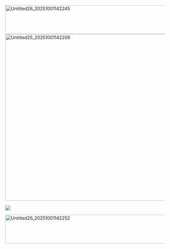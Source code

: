 <img width="746" height="91" alt="Untitled26_20251001142245" src="https://github.com/user-attachments/assets/2a043213-5561-420f-b061-4e6ab6350e50" />

<img width="774" height="526" alt="Untitled25_20251001142206" src="https://github.com/user-attachments/assets/787d8314-388b-48a2-a787-6bd81ac17469" />

![](https://komarev.com/ghpvc/?username=jaxtoy&color=4D6A75&style=flat&label=VERY+REAL+FANS&base=476)


<img width="746" height="91" alt="Untitled26_20251001142252" src="https://github.com/user-attachments/assets/79aee3ac-065b-4e35-9e03-3a1a3af93093" />
